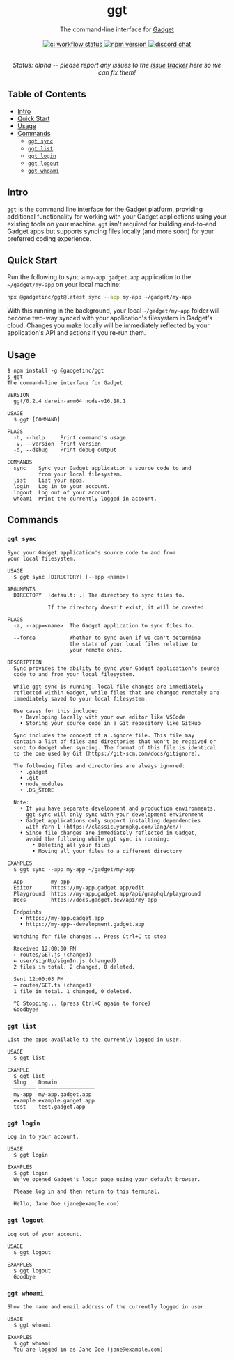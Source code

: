 <div align="center">
  <h1>ggt</h1>
  The command-line interface for <a href="https://gadget.dev">Gadget</a>

<br>
<br>

<a href="https://github.com/gadget-inc/ggt/actions/workflows/ci.yml?query=branch%3Amain">
  <img alt="ci workflow status" src="https://img.shields.io/github/actions/workflow/status/gadget-inc/ggt/ci.yml?branch=main&label=ci">
</a>
<a href="https://www.npmjs.com/package/@gadgetinc/ggt">
  <img alt="npm version" src="https://img.shields.io/npm/v/@gadgetinc/ggt">
</a>
<a href="https://discord.gg/nAfNKMdwKh">
  <img alt="discord chat" src="https://img.shields.io/discord/836317518595096598">
</a>

<br>
<br>

<i>Status: alpha -- please report any issues to the [issue tracker](https://github.com/gadget-inc/ggt/issues?q=is%3Aissue+is%3Aopen) here so we can fix them!</i>

</div>

## Table of Contents

- [Intro](#intro)
- [Quick Start](#quick-start)
- [Usage](#usage)
- [Commands](#commands)
  - [`ggt sync`](#ggt-sync)
  - [`ggt list`](#ggt-list)
  - [`ggt login`](#ggt-login)
  - [`ggt logout`](#ggt-logout)
  - [`ggt whoami`](#ggt-whoami)

## Intro

`ggt` is the command line interface for the Gadget platform, providing additional functionality for working with your Gadget applications using your existing tools on your machine. `ggt` isn't required for building end-to-end Gadget apps but supports syncing files locally (and more soon) for your preferred coding experience.

## Quick Start

Run the following to sync a `my-app.gadget.app` application to the `~/gadget/my-app` on your local machine:

```sh
npx @gadgetinc/ggt@latest sync --app my-app ~/gadget/my-app
```

With this running in the background, your local `~/gadget/my-app` folder will become two-way synced with your application's filesystem in Gadget's cloud. Changes you make locally will be immediately reflected by your application's API and actions if you re-run them.

## Usage

```sh-session
$ npm install -g @gadgetinc/ggt
$ ggt
The command-line interface for Gadget

VERSION
  ggt/0.2.4 darwin-arm64 node-v16.18.1

USAGE
  $ ggt [COMMAND]

FLAGS
  -h, --help     Print command's usage
  -v, --version  Print version
  -d, --debug    Print debug output

COMMANDS
  sync    Sync your Gadget application's source code to and
          from your local filesystem.
  list    List your apps.
  login   Log in to your account.
  logout  Log out of your account.
  whoami  Print the currently logged in account.
```

## Commands

### `ggt sync`

    Sync your Gadget application's source code to and from
    your local filesystem.

    USAGE
      $ ggt sync [DIRECTORY] [--app <name>]

    ARGUMENTS
      DIRECTORY  [default: .] The directory to sync files to.

                 If the directory doesn't exist, it will be created.

    FLAGS
      -a, --app=<name>  The Gadget application to sync files to.

      --force           Whether to sync even if we can't determine
                        the state of your local files relative to
                        your remote ones.

    DESCRIPTION
      Sync provides the ability to sync your Gadget application's source
      code to and from your local filesystem.

      While ggt sync is running, local file changes are immediately
      reflected within Gadget, while files that are changed remotely are
      immediately saved to your local filesystem.

      Use cases for this include:
        • Developing locally with your own editor like VSCode
        • Storing your source code in a Git repository like GitHub

      Sync includes the concept of a .ignore file. This file may
      contain a list of files and directories that won't be received or
      sent to Gadget when syncing. The format of this file is identical
      to the one used by Git (https://git-scm.com/docs/gitignore).

      The following files and directories are always ignored:
        • .gadget
        • .git
        • node_modules
        • .DS_STORE

      Note:
        • If you have separate development and production environments,
          ggt sync will only sync with your development environment
        • Gadget applications only support installing dependencies
          with Yarn 1 (https://classic.yarnpkg.com/lang/en/)
        • Since file changes are immediately reflected in Gadget,
          avoid the following while ggt sync is running:
            • Deleting all your files
            • Moving all your files to a different directory

    EXAMPLES
      $ ggt sync --app my-app ~/gadget/my-app

      App         my-app
      Editor      https://my-app.gadget.app/edit
      Playground  https://my-app.gadget.app/api/graphql/playground
      Docs        https://docs.gadget.dev/api/my-app

      Endpoints
        • https://my-app.gadget.app
        • https://my-app--development.gadget.app

      Watching for file changes... Press Ctrl+C to stop

      Received 12:00:00 PM
      ← routes/GET.js (changed)
      ← user/signUp/signIn.js (changed)
      2 files in total. 2 changed, 0 deleted.

      Sent 12:00:03 PM
      → routes/GET.ts (changed)
      1 file in total. 1 changed, 0 deleted.

      ^C Stopping... (press Ctrl+C again to force)
      Goodbye!

### `ggt list`

    List the apps available to the currently logged in user.

    USAGE
      $ ggt list

    EXAMPLE
      $ ggt list
      Slug    Domain
      ─────── ──────────────────
      my-app  my-app.gadget.app
      example example.gadget.app
      test    test.gadget.app

### `ggt login`

    Log in to your account.

    USAGE
      $ ggt login

    EXAMPLES
      $ ggt login
      We've opened Gadget's login page using your default browser.

      Please log in and then return to this terminal.

      Hello, Jane Doe (jane@example.com)

### `ggt logout`

    Log out of your account.

    USAGE
      $ ggt logout

    EXAMPLES
      $ ggt logout
      Goodbye

### `ggt whoami`

    Show the name and email address of the currently logged in user.

    USAGE
      $ ggt whoami

    EXAMPLES
      $ ggt whoami
      You are logged in as Jane Doe (jane@example.com)
